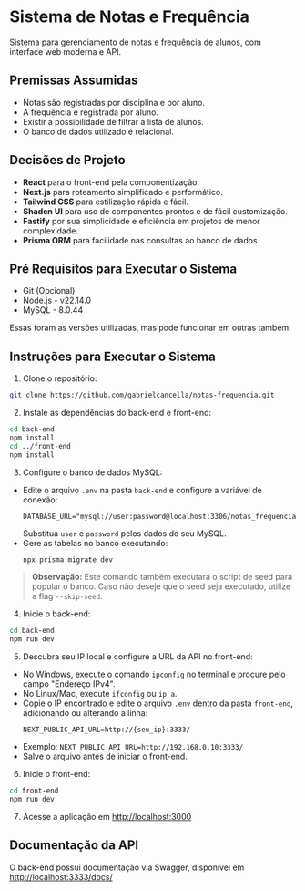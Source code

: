 
# Sistema de Notas e Frequência

Sistema para gerenciamento de notas e frequência de alunos, com interface web moderna e API.

## Premissas Assumidas

- Notas são registradas por disciplina e por aluno.
- A frequência é registrada por aluno.
- Existir a possibilidade de filtrar a lista de alunos.
- O banco de dados utilizado é relacional.

## Decisões de Projeto

- **React** para o front-end pela componentização.
- **Next.js** para roteamento simplificado e performático.
- **Tailwind CSS** para estilização rápida e fácil.
- **Shadcn UI** para uso de componentes prontos e de fácil customização.
- **Fastify** por sua simplicidade e eficiência em projetos de menor complexidade.
- **Prisma ORM** para facilidade nas consultas ao banco de dados.

## Pré Requisitos para Executar o Sistema

- Git (Opcional)
- Node.js - v22.14.0
- MySQL - 8.0.44

Essas foram as versões utilizadas, mas pode funcionar em outras também.

## Instruções para Executar o Sistema

1. Clone o repositório:
  ```bash
  git clone https://github.com/gabrielcancella/notas-frequencia.git
  ```

2. Instale as dependências do back-end e front-end:
  ```bash
  cd back-end
  npm install
  cd ../front-end
  npm install
  ```

3. Configure o banco de dados MySQL:
  - Edite o arquivo `.env` na pasta `back-end` e configure a variável de conexão:
    ```env
    DATABASE_URL="mysql://user:password@localhost:3306/notas_frequencia"
    ```
    Substitua `user` e `password` pelos dados do seu MySQL.
  - Gere as tabelas no banco executando:
    ```bash
    npx prisma migrate dev
    ```
  > **Observação:** Este comando também executará o script de seed para popular o banco. Caso não deseje que o seed seja executado, utilize a flag `--skip-seed`.

4. Inicie o back-end:
  ```bash
  cd back-end
  npm run dev
  ```

5. Descubra seu IP local e configure a URL da API no front-end:
  - No Windows, execute o comando `ipconfig` no terminal e procure pelo campo "Endereço IPv4".
  - No Linux/Mac, execute `ifconfig` ou `ip a`.
  - Copie o IP encontrado e edite o arquivo `.env` dentro da pasta `front-end`, adicionando ou alterando a linha:
    ```env
    NEXT_PUBLIC_API_URL=http://{seu_ip}:3333/
    ```
  - Exemplo: `NEXT_PUBLIC_API_URL=http://192.168.0.10:3333/`
  - Salve o arquivo antes de iniciar o front-end.

6. Inicie o front-end:
  ```bash
  cd front-end
  npm run dev
  ```

7. Acesse a aplicação em [http://localhost:3000](http://localhost:3000)

## Documentação da API

O back-end possui documentação via Swagger, disponível em [http://localhost:3333/docs/](http://localhost:3333/docs/)
